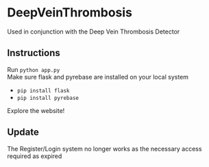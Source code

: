 # DeepVeinThrombosis

Used in conjunction with the Deep Vein Thrombosis Detector 

## Instructions
Run `python app.py` <br>
Make sure flask and pyrebase are installed on your local system <br>
- `pip install flask`
- `pip install pyrebase`

Explore the website!

## Update
The Register/Login system no longer works as the necessary access required as expired
